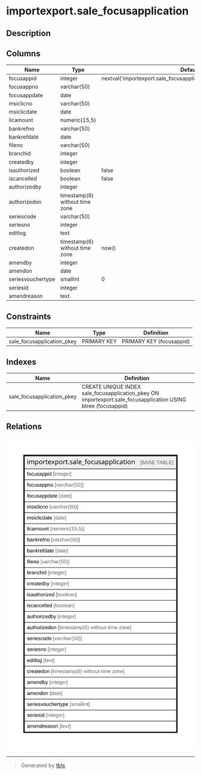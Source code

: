 # importexport.sale_focusapplication

## Description

## Columns

| Name | Type | Default | Nullable | Children | Parents | Comment |
| ---- | ---- | ------- | -------- | -------- | ------- | ------- |
| focusappid | integer | nextval('importexport.sale_focusapplication_focusappid_seq'::regclass) | false |  |  |  |
| focusappno | varchar(50) |  | true |  |  |  |
| focusappdate | date |  | true |  |  |  |
| msiclicno | varchar(50) |  | true |  |  |  |
| msiclicdate | date |  | true |  |  |  |
| licamount | numeric(15,5) |  | true |  |  |  |
| bankrefno | varchar(50) |  | true |  |  |  |
| bankrefdate | date |  | true |  |  |  |
| fileno | varchar(50) |  | true |  |  |  |
| branchid | integer |  | true |  |  |  |
| createdby | integer |  | false |  |  |  |
| isauthorized | boolean | false | false |  |  |  |
| iscancelled | boolean | false | false |  |  |  |
| authorizedby | integer |  | true |  |  |  |
| authorizedon | timestamp(6) without time zone |  | true |  |  |  |
| seriescode | varchar(50) |  | true |  |  |  |
| seriesno | integer |  | true |  |  |  |
| editlog | text |  | true |  |  |  |
| createdon | timestamp(6) without time zone | now() | true |  |  |  |
| amendby | integer |  | true |  |  |  |
| amendon | date |  | true |  |  |  |
| seriesvouchertype | smallint | 0 | true |  |  |  |
| seriesid | integer |  | true |  |  |  |
| amendreason | text |  | true |  |  |  |

## Constraints

| Name | Type | Definition |
| ---- | ---- | ---------- |
| sale_focusapplication_pkey | PRIMARY KEY | PRIMARY KEY (focusappid) |

## Indexes

| Name | Definition |
| ---- | ---------- |
| sale_focusapplication_pkey | CREATE UNIQUE INDEX sale_focusapplication_pkey ON importexport.sale_focusapplication USING btree (focusappid) |

## Relations

![er](importexport.sale_focusapplication.svg)

---

> Generated by [tbls](https://github.com/k1LoW/tbls)
